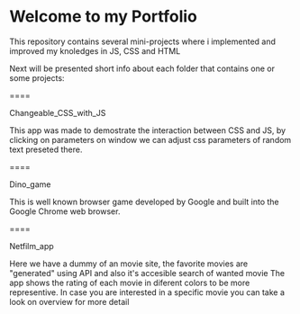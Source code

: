 # Welcome to my Portfolio


This repository contains several mini-projects where i implemented and improved my knoledges in JS, CSS and HTML

Next will be presented short info about each folder that contains one or some projects:

====

Changeable_CSS_with_JS

This app was made to demostrate the interaction between  CSS and JS, by clicking on parameters on window we can adjust css parameters of random text preseted there.

====

Dino_game

This is well known browser game developed by Google and built into the Google Chrome web browser.

====

Netfilm_app

Here we have a dummy of an movie site, the favorite movies are "generated" using API and also it's accesible search of wanted movie
The app shows the rating of each movie in diferent colors to be more representive. In case you are interested in a specific movie you can take a look on overview for more detail

